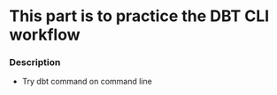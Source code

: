 # This part is to practice the DBT CLI workflow

### Description 
* Try dbt command on command line
